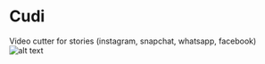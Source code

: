 # Cudi
Video cutter for stories (instagram, snapchat, whatsapp, facebook)
![alt text](https://raw.githubusercontent.com/andrewoodleyjr/cudi/master/design/to/img.png)

